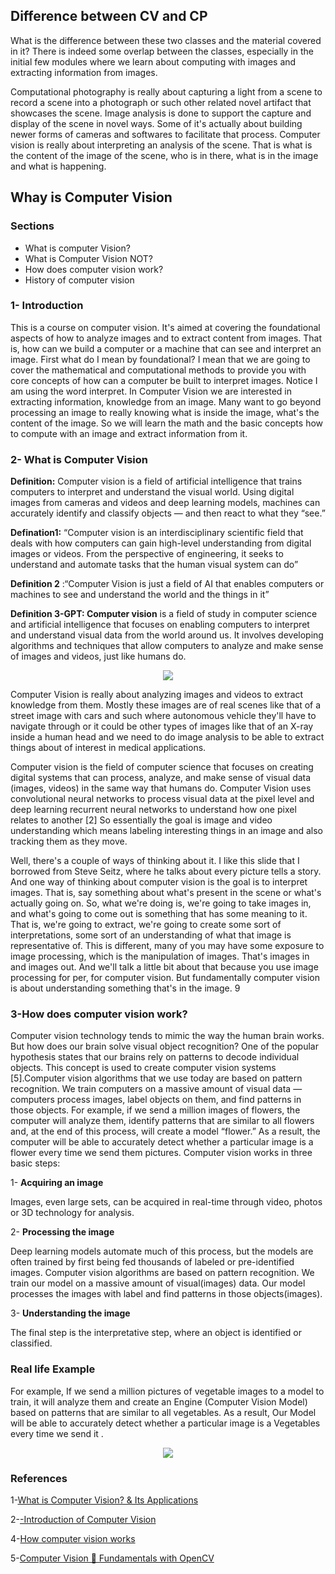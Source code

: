  ## **Difference between CV and CP**
 
What is the difference between these two classes and the material covered in it? There is indeed some overlap between the classes, especially in the initial few modules where we learn about computing with images and extracting information from images.

Computational photography is really about capturing a light from a scene to record a scene into a photograph or such other related novel artifact that showcases the scene. Image analysis is done to support the capture and display of the scene in novel ways. Some of it's actually about building newer forms of cameras and softwares to facilitate that process. Computer vision is really about interpreting an analysis of the scene. That is what is the content of the image of the scene, who is in there, what is in the image and what is happening.

##  **Whay is Computer Vision**

### **Sections**

- What is computer Vision?
- What is Computer Vision NOT?
- How does computer vision work?
- History of computer vision

### **1- Introduction** 
This is a course on computer vision. It's aimed at covering the foundational aspects of how to analyze images and to extract content from images. That is, how can we build a computer or a machine that can see and interpret an image. First what do I mean by foundational? I mean that we are going to cover the mathematical and computational methods to provide you with core concepts of how can a computer be built to interpret images. Notice I am using the word interpret. In Computer Vision we are interested in extracting information, knowledge from an image. Many want to go beyond processing an image to really knowing what is inside the image, what's the content of the image. So we will learn the math and the basic concepts how to compute with an image and extract information from it.

### **2- What is Computer Vision** 

**Definition:** Computer vision is a field of artificial intelligence that trains computers to interpret and understand the visual world. Using digital images from cameras and videos and deep learning models, machines can accurately identify and classify objects — and then react to what they “see.”

**Defination1:** “Computer vision is an interdisciplinary scientific field that deals with how computers can gain high-level understanding from digital images or videos. From the perspective of engineering, it seeks to understand and automate tasks that the human visual system can do” 

**Definition 2** :“Computer Vision is just a field of AI that enables computers or machines to see and understand the world and the things in it” 

**Definition 3-GPT: Computer vision**  is a field of study in computer science and artificial intelligence that focuses on enabling computers to interpret and understand visual data from the world around us. It involves developing algorithms and techniques that allow computers to analyze and make sense of images and videos, just like humans do.

<p align="center">
<img src="https://github.com/dr-mushtaq/Computer-Vision/blob/main/%F0%9F%93%9AChapter%201-Introduction/Annotation%202021-03-31%20014715.png"></a>
</p>
 
Computer Vision is really about analyzing images and videos to extract knowledge from them. Mostly these images are of real scenes like that of a street image with cars and such where autonomous vehicle they'll have to navigate through or it could be other types of images like that of an X-ray inside a human head and we need to do image analysis to be able to extract things about of interest in medical applications.

Computer vision is the field of computer science that focuses on creating digital systems that can process, analyze, and make sense of visual data (images, videos) in the same way that humans do. Computer Vision uses convolutional neural networks to process visual data at the pixel level and deep learning recurrent neural networks to understand how one pixel relates to another [2] So essentially the goal is image and video understanding which means labeling interesting things in an image and also tracking them as they move.

Well, there's a couple of ways of thinking about it. I like this slide that I borrowed from Steve Seitz, where he talks about every picture tells a story. And one way of thinking about computer vision is the goal  is to interpret images. That is, say something about what's present in the scene or what's actually going on. So, what we're doing is, we're going to take images in, and what's going to come out is something that has some meaning to it. That is, we're going to extract, we're going to create some sort of interpretations, some sort of an understanding of what that image is representative of. This is different, many of you may have some exposure to image processing, which is the manipulation of images. That's images in and images out. And we'll talk a little bit about that because you use image processing for per, for computer vision. But fundamentally computer vision is about understanding something that's in the image.
9
###  **3-How does computer vision work**?
Computer vision technology tends to mimic the way the human brain works. But how does our brain solve visual object recognition? One of the popular hypothesis states that our brains rely on patterns to decode individual objects. This concept is used to create computer vision systems [5].Computer vision algorithms that we use today are based on pattern recognition. We train computers on a massive amount of visual data — computers process images, label objects on them, and find patterns in those objects. For example, if we send a million images of flowers, the computer will analyze them, identify patterns that are similar to all flowers and, at the end of this process, will create a model “flower.” As a result, the computer will be able to accurately detect whether a particular image is a flower every time we send them pictures.
Computer vision works in three basic steps:

1- **Acquiring an image**

Images, even large sets, can be acquired in real-time through video, photos or 3D technology for analysis.

2- **Processing the image**

Deep learning models automate much of this process, but the models are often trained by first being fed thousands of labeled or pre-identified images. Computer vision algorithms are based on pattern recognition. We train our model on a massive amount of visual(images) data. Our model processes the images with label and find patterns in those objects(images).

3- **Understanding the image**

The final step is the interpretative step, where an object is identified or classified.

###  Real life Example

For example, If we send a million pictures of vegetable images to a model to train, it will analyze them and create an Engine (Computer Vision Model) based on patterns that are similar to all vegetables. As a result, Our Model will be able to accurately detect whether a particular image is a Vegetables every time we send it .

<p align="center">
<img src="[https://github.com/dr-mushtaq/Computer-Vision/blob/main/%F0%9F%93%9AChapter%201-Introduction/Annotation%202021-03-31%20014715.png](https://github.com/dr-mushtaq/Computer-Vision/blob/main/%F0%9F%93%9AChapter%201-Introduction/1_uhwJAFDBNBjTVmJ_6P5Zyg.png)"></a>
</p>

### References

1-[What is Computer Vision? & Its Applications](https://medium.com/@draj0718/what-is-computer-vision-its-applications-826c0bbd772b)

2-[-Introduction of Computer Vision](https://auth.udacity.com/sign-in)

4-[How computer vision works](https://www.sas.com/en_us/insights/analytics/computer-vision.html#technical)

5-[Computer Vision 🤖 Fundamentals with OpenCV](https://medium.com/codex/computer-vision-fundamentals-with-opencv-9fc93b61e3e8)












